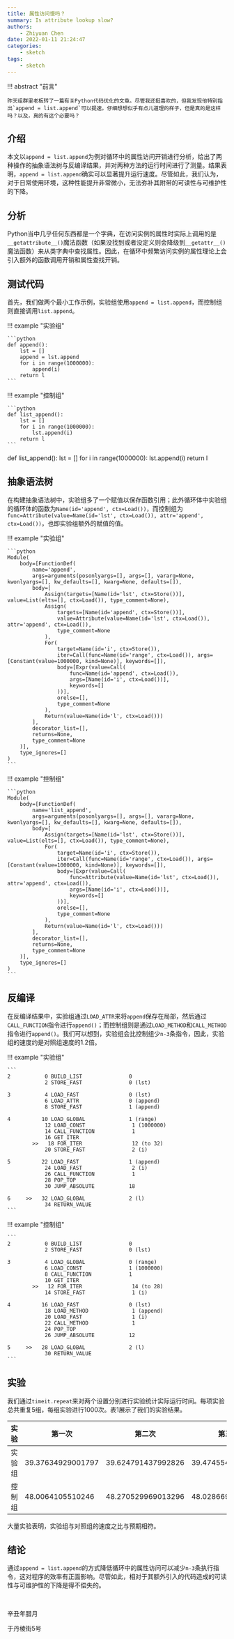 ```yaml
---
title: 属性访问慢吗？
summary: Is attribute lookup slow?
authors:
    - Zhiyuan Chen
date: 2022-01-11 21:24:47
categories:
    - sketch
tags:
    - sketch
---
```


!!! abstract "前言"

    昨天组群里老板转了一篇有关Python代码优化的文章。尽管我还挺喜欢的，但我发现他特别指出`append = list.append`可以提速。仔细想想似乎有点儿道理的样子，但是真的是这样吗？以及，真的有这个必要吗？

## 介绍

本文以`append = list.append`为例对循环中的属性访问开销进行分析，给出了两种操作的抽象语法树与反编译结果，并对两种方法的运行时间进行了测量。结果表明，`append = list.append`确实可以显著提升运行速度。尽管如此，我们认为，对于日常使用环境，这种性能提升非常微小，无法弥补其附带的可读性与可维护性的下降。

## 分析

Python当中几乎任何东西都是一个字典，在访问实例的属性时实际上调用的是`__getattribute__()`魔法函数（如果没找到或者没定义则会降级到`__getattr__()`魔法函数）来从类字典中查找属性。因此，在循环中频繁访问实例的属性理论上会引入额外的函数调用开销和属性查找开销。

## 测试代码

首先，我们做两个最小工作示例，实验组使用`append = list.append`，而控制组则直接调用`list.append`。

!!! example "实验组"

    ```python
    def append():
        lst = []
        append = lst.append
        for i in range(1000000):
            append(i)
        return l
    ```

!!! example "控制组"

    ```python
    def list_append():
        lst = []
        for i in range(1000000):
            lst.append(i)
        return l
    ```
def list_append():
    lst = []
    for i in range(1000000):
        lst.append(i)
    return l

## 抽象语法树

在构建抽象语法树中，实验组多了一个赋值以保存函数引用；此外循环体中实验组的循环体的函数为`Name(id='append', ctx=Load())`，而控制组为`func=Attribute(value=Name(id='lst', ctx=Load()), attr='append', ctx=Load())`，也即实验组额外的赋值的值。

!!! example "实验组"

    ```python
    Module(
        body=[FunctionDef(
            name='append',
            args=arguments(posonlyargs=[], args=[], vararg=None, kwonlyargs=[], kw_defaults=[], kwarg=None, defaults=[]),
            body=[
                Assign(targets=[Name(id='lst', ctx=Store())], value=List(elts=[], ctx=Load()), type_comment=None),
                Assign(
                    targets=[Name(id='append', ctx=Store())],
                    value=Attribute(value=Name(id='lst', ctx=Load()), attr='append', ctx=Load()),
                    type_comment=None
                ),
                For(
                    target=Name(id='i', ctx=Store()),
                    iter=Call(func=Name(id='range', ctx=Load()), args=[Constant(value=1000000, kind=None)], keywords=[]),
                    body=[Expr(value=Call(
                        func=Name(id='append', ctx=Load()),
                        args=[Name(id='i', ctx=Load())],
                        keywords=[]
                    ))],
                    orelse=[],
                    type_comment=None
                ),
                Return(value=Name(id='l', ctx=Load()))
            ],
            decorator_list=[],
            returns=None,
            type_comment=None
        )],
        type_ignores=[]
    )
    ```

!!! example "控制组"

    ```python
    Module(
        body=[FunctionDef(
            name='list_append',
            args=arguments(posonlyargs=[], args=[], vararg=None, kwonlyargs=[], kw_defaults=[], kwarg=None, defaults=[]),
            body=[
                Assign(targets=[Name(id='lst', ctx=Store())], value=List(elts=[], ctx=Load()), type_comment=None),
                For(
                    target=Name(id='i', ctx=Store()),
                    iter=Call(func=Name(id='range', ctx=Load()), args=[Constant(value=1000000, kind=None)], keywords=[]),
                    body=[Expr(value=Call(
                        func=Attribute(value=Name(id='lst', ctx=Load()), attr='append', ctx=Load()),
                        args=[Name(id='i', ctx=Load())],
                        keywords=[]
                    ))],
                    orelse=[],
                    type_comment=None
                ),
                Return(value=Name(id='l', ctx=Load()))
            ],
            decorator_list=[],
            returns=None,
            type_comment=None
        )],
        type_ignores=[]
    )
    ```

## 反编译

在反编译结果中，实验组通过`LOAD_ATTR`来将`append`保存在局部，然后通过`CALL_FUNCTION`指令进行`append()`；而控制组则是通过`LOAD_METHOD`和`CALL_METHOD`指令进行`append()`。我们可以想到，实验组会比控制组少`n-3`条指令，因此，实验组的速度约是对照组速度的1.2倍。

!!! example "实验组"

    ```
    2           0 BUILD_LIST               0
                2 STORE_FAST               0 (lst)

    3           4 LOAD_FAST                0 (lst)
                6 LOAD_ATTR                0 (append)
                8 STORE_FAST               1 (append)

    4          10 LOAD_GLOBAL              1 (range)
                12 LOAD_CONST               1 (1000000)
                14 CALL_FUNCTION            1
                16 GET_ITER
            >>   18 FOR_ITER                12 (to 32)
                20 STORE_FAST               2 (i)

    5          22 LOAD_FAST                1 (append)
                24 LOAD_FAST                2 (i)
                26 CALL_FUNCTION            1
                28 POP_TOP
                30 JUMP_ABSOLUTE           18

    6     >>   32 LOAD_GLOBAL              2 (l)
                34 RETURN_VALUE
    ```

!!! example "控制组"

    ```
    2           0 BUILD_LIST               0
                2 STORE_FAST               0 (lst)

    3           4 LOAD_GLOBAL              0 (range)
                6 LOAD_CONST               1 (1000000)
                8 CALL_FUNCTION            1
                10 GET_ITER
            >>   12 FOR_ITER                14 (to 28)
                14 STORE_FAST               1 (i)

    4          16 LOAD_FAST                0 (lst)
                18 LOAD_METHOD              1 (append)
                20 LOAD_FAST                1 (i)
                22 CALL_METHOD              1
                24 POP_TOP
                26 JUMP_ABSOLUTE           12

    5     >>   28 LOAD_GLOBAL              2 (l)
                30 RETURN_VALUE
    ```

## 实验

我们通过`timeit.repeat`来对两个设置分别进行实验统计实际运行时间。每项实验总共重复5组，每组实验进行1000次。表1展示了我们的实验结果。

| 实验   | 第一次            | 第二次             | 第三次            | 第四次             | 第五次            |
|--------|-------------------|--------------------|-------------------|--------------------|-------------------|
| 实验组 | 39.37634929001797 | 39.624791437992826 | 39.47455425403314 | 39.28507260803599  | 38.99280332797207 |
| 控制组 | 48.0064105510246  | 48.270529969013296 | 48.02866995194927 | 48.182155867049005 | 48.1983303729794  |

大量实验表明，实验组与对照组的速度之比与预期相符。

## 结论

通过`append = list.append`的方式降低循环中的属性访问可以减少`n-3`条执行指令，这对程序的效率有正面影响。尽管如此，相对于其额外引入的代码造成的可读性与可维护性的下降是得不偿失的。

</br>

辛丑年腊月

于丹棱街5号
